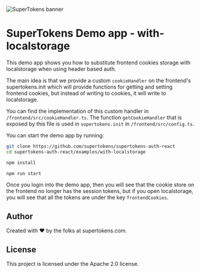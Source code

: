 ![SuperTokens banner](https://raw.githubusercontent.com/supertokens/supertokens-logo/master/images/Artboard%20%E2%80%93%2027%402x.png)

# SuperTokens Demo app - with-localstorage

This demo app shows you how to substitute frontend cookies storage with localstorage when using header based auth.

The main idea is that we provide a custom `cookieHandler` on the frontend's supertokens.init which will provide functions for getting and setting frontend cookies, but instead of writing to cookies, it will write to localstorage.

You can find the implementation of this custom handler in `/frontend/src/cookieHandler.ts`. The function `getCookieHandler` that is exposed by this file is used in `supertokens.init` in `/frontend/src/config.ts`.

You can start the demo app by running:

```bash
git clone https://github.com/supertokens/supertokens-auth-react
cd supertokens-auth-react/examples/with-localstorage

npm install

npm run start
```

Once you login into the demo app, then you will see that the cookie store on the frontend no longer has the session tokens, but if you open localstorage, you will see that all the tokens are under the key `frontendCookies`.

## Author

Created with :heart: by the folks at supertokens.com.

## License

This project is licensed under the Apache 2.0 license.
